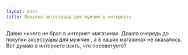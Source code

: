 ```yaml
---
layout: post 
title: Покупка аксессуары для мужчин в интернете 
--- 
```

Давно ничего не брал в интернет-магазинах. Дошла очередь до покупки аксессуары для мужчин , а в наших магазинах не оказалось. Вот думаю в интернете взять, что посоветуете?